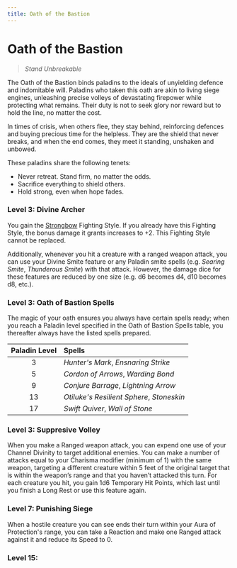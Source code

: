 ```yaml
---
title: Oath of the Bastion
---
```


# Oath of the Bastion

> *Stand Unbreakable*

The Oath of the Bastion binds paladins to the ideals of unyielding defence and indomitable will. Paladins who taken this oath are akin to living siege engines, unleashing precise volleys of devastating firepower while protecting what remains. Their duty is not to seek glory nor reward but to hold the line, no matter the cost.

In times of crisis, when others flee, they stay behind, reinforcing defences and buying precious time for the helpless. They are the shield that never breaks, and when the end comes, they meet it standing, unshaken and unbowed.

These paladins share the following tenets:

- Never retreat. Stand firm, no matter the odds.
- Sacrifice everything to shield others.
- Hold strong, even when hope fades.

### Level 3: Divine Archer

You gain the [Strongbow] Fighting Style. If you already have this Fighting Style, the bonus damage it grants increases to +2. This Fighting Style cannot be replaced.

Additionally, whenever you hit a creature with a ranged weapon attack, you can use your Divine Smite feature or any Paladin smite spells (e.g. *Searing Smite*, *Thunderous Smite*) with that attack. However, the damage dice for these features are reduced by one size (e.g. d6 becomes d4, d10 becomes d8, etc.).

[Strongbow]: ../../character-creation/feat/feat-fighting-style.md#strongbow

### Level 3: Oath of Bastion Spells

The magic of your oath ensures you always have certain spells ready; when you reach a Paladin level specified in the Oath of Bastion Spells table, you thereafter always have the listed spells prepared.

| Paladin Level | Spells |
|:---:|:---|
| 3 | *Hunter's Mark*, *Ensnaring Strike* |
| 5 | *Cordon of Arrows*, *Warding Bond* |
| 9 | *Conjure Barrage*, *Lightning Arrow* |
| 13 | *Otiluke's Resilient Sphere*, *Stoneskin* |
| 17 | *Swift Quiver*, *Wall of Stone* |

### Level 3: Suppresive Volley

When you make a Ranged weapon attack, you can expend one use of your Channel Divinity to target additional enemies. You can make a number of attacks equal to your Charisma modifier (minimum of 1) with the same weapon, targeting a different creature within 5 feet of the original target that is within the weapon’s range and that you haven’t attacked this turn. For each creature you hit, you gain 1d6 Temporary Hit Points, which last until you finish a Long Rest or use this feature again.

### Level 7: Punishing Siege

When a hostile creature you can see ends their turn within your Aura of Protection's range, you can take a Reaction and make one Ranged attack against it and reduce its Speed to 0.

### Level 15: 